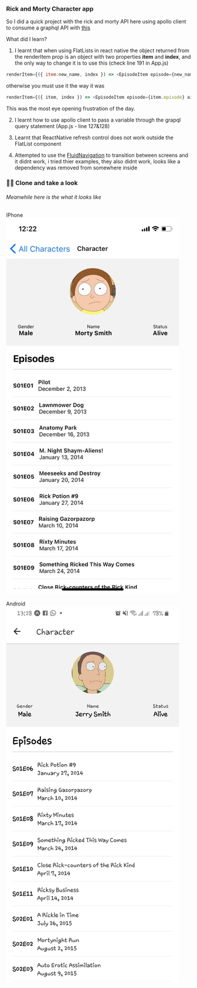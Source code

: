 ### Rick and Morty Character app

So I did a quick project with the rick and morty API here using apollo client to consume a graphql API with [this](https://rickandmortyapi.com/graphql)

What did I learn?
1. I learnt that when using FlatLists in react native the object returned from the renderItem prop is an object with two properties **item** and **index**, and the only way to change it is to use this (check line 191 in App.js) 

```javascript
renderItem={({ item:new_name, index }) => <EpisodeItem episode={new_name.episode} airdate={new_name.air_date} name={new_name.name} />}
```

otherwise you must use it the way it was

```javascript
renderItem={({ item, index }) => <EpisodeItem episode={item.episode} airdate={item.air_date} name={item.name} />}
```

This was the most eye opening frustration of the day.


2. I learnt how to use apollo client to pass a variable through the grapql query statement (App.js - line 127&128)

3. Learnt that ReactNative refresh control does not work outside the FlatList component
 
4. Attempted to use the [FluidNavigation](https://github.com/fram-x/FluidTransitions) to transition between screens and it didnt work, i tried thier examples, they also didnt work, looks like a dependency was removed from somewhere inside


### 🎉🎉 Clone and take a look
###### Meanwhile here is the what it looks like

IPhone
![Iphone SE](./assets/iphonex.jpeg)

Android
![Anrdoid](./assets/android.jpeg)